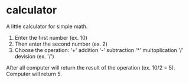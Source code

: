 # calculator
A little calculator for simple math.
1. Enter the first number (ex. 10)
2. Then enter the second number (ex. 2)
3. Choose the operation:
      '+' addition
      '-' subtraction
      '*' multoplication
      '/' devision
(ex. '/')

After all computer will return the result of the operation (ex. 10/2 = 5).
Computer will return 5.
